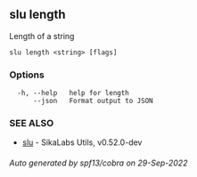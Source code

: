 ## slu length

Length of a string

```
slu length <string> [flags]
```

### Options

```
  -h, --help   help for length
      --json   Format output to JSON
```

### SEE ALSO

* [slu](slu.md)	 - SikaLabs Utils, v0.52.0-dev

###### Auto generated by spf13/cobra on 29-Sep-2022
